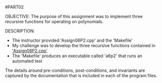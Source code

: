 #PART02

OBJECTIVE: The purpose of this assignment was to implement three recursive functions for operating on polynomials.

DESCRIPTION:
- The instructor provided 'Assign06P2.cpp' and the 'Makefile'
- My challenge was to develop the three recursive functions contained in ['Assign06P2.cpp'](Assign06P2.cpp)
- The 'Makefile' produces an executable called 'a6p2' that runs an automated test

The details around pre-conditions, post-conditions, and invariants are captured by the documentation that is included in each of the program files.
